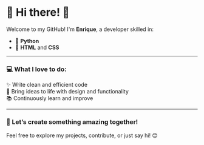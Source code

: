 # 🌟 Hi there! 👋  

Welcome to my GitHub! I'm **Enrique**, a developer skilled in:  
- 🐍 **Python**  
- 🎨 **HTML** and **CSS**  

---

### 💻 What I love to do:  
✨ Write clean and efficient code  
🎨 Bring ideas to life with design and functionality  
📚 Continuously learn and improve  

---

### 🚀 Let’s create something amazing together!  

Feel free to explore my projects, contribute, or just say hi! 😊  
